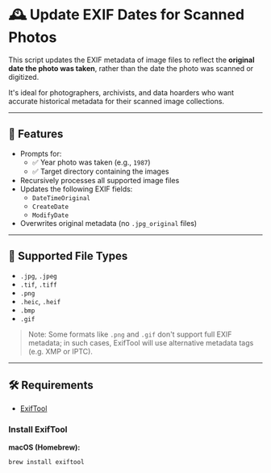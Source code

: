# 🕰️ Update EXIF Dates for Scanned Photos

This script updates the EXIF metadata of image files to reflect the **original date the photo was taken**, rather than the date the photo was scanned or digitized.

It's ideal for photographers, archivists, and data hoarders who want accurate historical metadata for their scanned image collections.

---

## 📜 Features

- Prompts for:
  - ✅ Year photo was taken (e.g., `1987`)
  - ✅ Target directory containing the images
- Recursively processes all supported image files
- Updates the following EXIF fields:
  - `DateTimeOriginal`
  - `CreateDate`
  - `ModifyDate`
- Overwrites original metadata (no `.jpg_original` files)

---

## 📂 Supported File Types

- `.jpg`, `.jpeg`
- `.tif`, `.tiff`
- `.png`
- `.heic`, `.heif`
- `.bmp`
- `.gif`

> Note: Some formats like `.png` and `.gif` don't support full EXIF metadata; in such cases, ExifTool will use alternative metadata tags (e.g. XMP or IPTC).

---

## 🛠 Requirements

- [ExifTool](https://exiftool.org)

### Install ExifTool

**macOS (Homebrew):**
```bash
brew install exiftool
